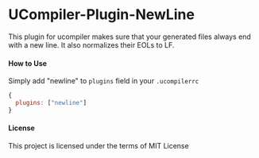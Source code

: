 UCompiler-Plugin-NewLine
======================

This plugin for ucompiler makes sure that your generated files always end with a new line.
It also normalizes their EOLs to LF.


#### How to Use

Simply add "newline" to `plugins` field in your `.ucompilerrc`

```js
{
  plugins: ["newline"]
}
```

#### License

This project is licensed under the terms of MIT License
